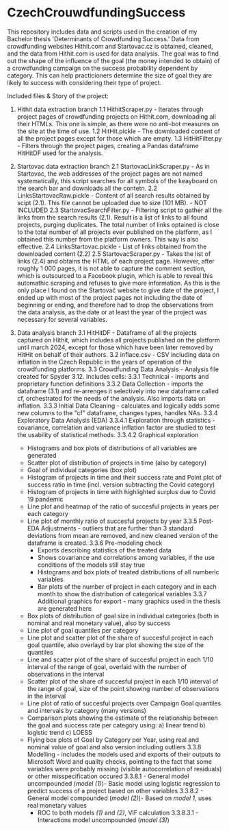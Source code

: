 # CzechCrouwdfundingSuccess
This repository includes data and scripts used in the creation of my Bachelor thesis 'Determinants of Crowdfunding Success.' Data from crowdfunding websites Hithit.com and Startovac.cz is obtained, cleaned, and the data from Hithit.com is used for data analysis. The goal was to find out the shape of the influence of the goal (the money intended to obtain) of a crowdfunding campaign on the success probability dependent by category. This can help practicioners determine the size of goal they are likely to success with considering their type of project.

Included files & Story of the project:

1. Hithit data extraction branch
  1.1 HithitScraper.py - Iterates through project pages of crowdfunding projects on Hithit.com, downloading all their HTMLs. This one is simple, as there were no anti-bot measures on the site at the time of use.
  1.2 HitHit.pickle - The downloaded content of all the project pages except for those which are empty.
  1.3 HitHitFilter.py - Filters through the project pages, creating a Pandas dataframe HitHitDF used for the analysis.
   

2. Startovac data extraction branch
  2.1   StartovacLinkScraper.py - As in Startovac, the web addresses of the project pages are not named systematically, this script searches for all symbols of the      keayboard on the search bar and downloads all the contetn.
  2.2 LinksStartovacRaw.pickle - Content of all search results obtained by scipt (2.1). This file cannot be uploaded due to size (101 MB). - NOT INCLUDED
  2.3 StartovacSearchFilter.py - Filtering script to gather all the links from the search results (2.1). Result is a list of links to all found projects, purging       duplicates. The total number of links optained is close to the total number of all projects ever published on the platform, as I obtained this number from the platform owners. This way is also effective.
  2.4 LinksStartovac.pickle - List of links obtained from the downloaded content (2.2)
  2.5 StartovacScraper.py - Takes the list of links (2.4) and obtains the HTML of each project page. However, after roughly 1 000 pages, it is not able to capture the comment section, which is outsourced to a Facebook plugin, which is able to reveal this automathic scraping and refuses to give more information. As this is the only place I found on the Startovač website to give date of the project, I ended up with most of the project pages not including the date of beginning or ending, and therefore had to drop the observations from the data analysis, as the date or at least the year of the project was necessary for several variables.

3. Data analysis branch
   3.1 HitHitDF - Dataframe of all the projects captured on Hithit, which includes all projects published on the platform until march 2024, except for those which have been        later removed by HitHit on behalf of their authors.
   3.2 inflace.csv - CSV including data on inflation in the Czech Republic in the years of operation of the crowdfunding platforms.
   3.3 Crowdfunding Data Analysis - Analysis file created for Spyder 3.12. Includes cells:
   3.3.1 Technical - imports and proprietary function definitions
   3.3.2 Data Collection - imports the dataframe (3.1) and re-arrenges it selectively into new dataframe called cf, orchestrated for the needs of the analysis. Also imports data on inflation.
   3.3.3 Initial Data Cleaning - calculates and logically adds some new columns to the "cf" dataframe, changes types, handles NAs.
   3.3.4 Exploratory Data Analysis (EDA)
   3.3.4.1 Exploration through statistics - covariance, correlation and variance inflation factor are studied to test the usability of statistical methods.
   3.3.4.2 Graphical exploration
     - Histograms and box plots of distributions of all variables are generated
     - Scatter plot of distribution of projects in time (also by category)
     - Goal of individual categories (box plot)
     - Histogram of projects in time and their success rate and Point plot of success ratio in time (incl. version subtracting the Covid category)
     - Histogram of projects in time with highlighted surplus due to Covid 19 pandemic
     - Line plot and heatmap of the ratio of succesful projects in years per each category
     - Line plot of monthly ratio of succesful projects by year
  3.3.5 Post-EDA Adjustments - outliers that are further than 3 standard deviations from mean are removed, and new cleaned version of the dataframe is created.
  3.3.6 Pre-modeling check
       - Exports describing statistics of the treated data
       - Shows covariance and correlations among variables, if the use conditions of the models still stay true
       - Histograms and box plots of treated distributions of all numberic variables
       - Bar plots of the number of project in each category and in each month to show the distribution of categorical variables
  3.3.7 Additional graphics for export - many graphics used in the thesis are generated here
      - Box plots of distribution of goal size in individual categories (both in nominal and real monetary value), also by success
      - Line plot of goal quantiles per category
      - Line plot and scatter plot of the share of succesful project in each goal quantile, also overlayd by bar plot showing the size of the quantiles
      - Line and scatter plot of the share of succesful project in each 1/10 interval of the range of goal, overlaid with the number of observations in the interval
      - Scatter plot of the share of succesful project in each 1/10 interval of the range of goal, size of the point showing number of observations in the interval
      - Line plot of ratio of succesful projects over Campaign Goal quantiles and intervals by category (many versions)
      - Comparison plots showing the estimate of the relationship between the goal and success rate per category using: a) linear trend b) logistic trend c) LOESS
      - Flying box plots of Goal by Category per Year, using real and nominal value of goal and also version including outliers
   3.3.8 Modelling - includes the models used and exports of their outputs to Microsoft Word and quality checks, pointing to the fact that some variables were probably                            missing (visible autocorrelation of residuals) or other misspecification occured
        3.3.8.1 - General model uncompounded (*model (1)*)- Basic model using logistic regression to predict success of a project based on other variables
        3.3.8.2 - General model compounded (*model (2)*)- Based on *model 1*, uses real monetary values
        + ROC to both models *(1)* and *(2)*, VIF calculation
        3.3.8.3.1 - Interactions model uncompounded (*model (3)*)
        
   

